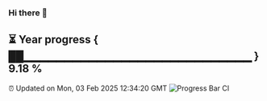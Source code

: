### Hi there 👋
⏳ Year progress { ██▁▁▁▁▁▁▁▁▁▁▁▁▁▁▁▁▁▁▁▁▁▁▁▁▁▁▁▁ } 9.18 %
---
⏰ Updated on Mon, 03 Feb 2025 12:34:20 GMT
![Progress Bar CI](https://github.com/liununu/liununu/workflows/Progress%20Bar%20CI/badge.svg)
